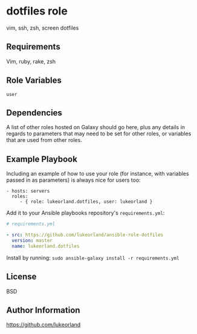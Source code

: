 dotfiles role
=============

vim, ssh, zsh, screen dotfiles

Requirements
------------

Vim, ruby, rake, zsh

Role Variables
--------------

`user`

Dependencies
------------

A list of other roles hosted on Galaxy should go here, plus any details in regards to parameters that may need to be set for other roles, or variables that are used from other roles.

Example Playbook
----------------

Including an example of how to use your role (for instance, with variables passed in as parameters) is always nice for users too:

    - hosts: servers
      roles:
         - { role: lukeorland.dotfiles, user: lukeorland }


Add it to your Ansible playbooks repository's `requirements.yml`:

```yaml
# requirements.yml

- src: https://github.com/lukeorland/ansible-role-dotfiles
  version: master
  name: lukeorland.dotfiles
```

Install by running: `sudo ansible-galaxy install -r requirements.yml`


License
-------

BSD

Author Information
------------------

https://github.com/lukeorland
